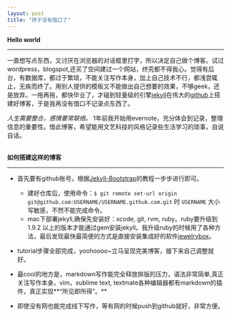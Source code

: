 ```yaml
---
layout: post
title: "终于没有借口了"
---
```


**Hello world**
***

一直想写点东西，又讨厌在浏览器的对话框里打字，所以决定自己做个博客。试过wordpress，blogspot,还买了空间建过一个网站，终究都不得我心。觉得有后台，有数据库，都过于繁琐，不能关注写作本身，加上自己技术不行，都浅尝辄止，无疾而终了。用别人提供的模板又不能做出自己想要的效果，不够geek，还是放弃。一拖再拖，都快毕业了，才碰到轻量级的引擎[jekyll](http://jekyllrb.com/)在伟大的[github](github.com)上搭建好博客，于是我再没有借口不记录点东西了。

 *人生需要整合，感情要常联络。* 1年前我开始用evernote，充分体会到记录，整理信息的重要性。借此博客，希望能用文艺科技的风格记录些生活学习的琐事，自说自话。      
<br> 
      
**如何搭建这样的博客**
***
- 首先要有github账号，根据[Jekyll-Bootstrap](http://jekyllbootstrap.com/)的教程一步步进行即可。

	- 建好仓库后，使用命令：`$ git remote set-url origin git@github.com:USERNAME/USERNAME.github.com.git` 时 `USERNAME` 大小写敏感，不然不能完成命令。
	- mac下部署jekyll,确保先安装好：xcode, git, rvm, ruby。ruby要升级到1.9.2 以上的版本才能通过gem安装jekyll。我升级ruby的时候用了各种方法，最后发现最快最简便的方式是直接安装集成好的软件[jewelrybox](http://jewelrybox.unfiniti.com/)。

- tutorial步骤全部完成，yoohoooo~立马呈现完美博客，接下来自己调整就好。

- 最cool的地方是，markdown写作能完全释放排版的压力，语法非常简单,真正关注写作本身。vim，sublime text, textmate各种编辑器都有markdown的插件，真正实现**“所见即所得”。**

- 即使没有网也能完成线下写作，等有网的时候push到github就好，非常方便。




	






